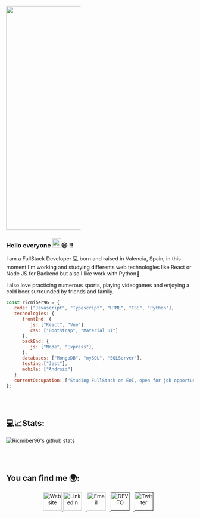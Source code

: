 <p align="center" style="width:200px">
    <img src="https://miro.medium.com/max/1400/1*is03VOyLARQ1sgfQDbH8cQ.jpeg" style="width:600px"/>
</p>


### Hello everyone <img src="https://raw.githubusercontent.com/iampavangandhi/iampavangandhi/master/gifs/Hi.gif" width= "24px"/>😄 !!

I am a FullStack Developer 💻 born and raised in Valencia, Spain, in this moment I'm working and studying differents web technologies like React or Node JS for Backend but also I like work with Python🐍.

I also love practicing numerous sports, playing videogames and enjoying a cold beer surrounded by friends and family.

```javascript
const ricmiber96 = {
   code: ["Javascript", "Typescript", "HTML", "CSS", "Python"],
   technologies: {
      frontEnd: {
         js: ["React", "Vue"],
         css: ["Bootstrap", "Material UI"]
      },
      backEnd: {
         js: ["Node", "Express"],
      },
      databases: ["MongoDB", "mySQL", "SQLServer"],
      testing:["Jest"],
      mobile: ["Android"]
   },
   currentOccupation: ["Studing FullStack on EOI, open for job opportunities"],
};
```
</br></br>
<h2>💻📈Stats:</h2>

![Ricmiber96's github stats](https://github-readme-stats.vercel.app/api?username=ricmiber96&show_icons=true&title_color=fff&icon_color=79ff97&text_color=9f9f9f&bg_color=151515)

</br></br>
<h2>You can find me 🌍:</h2>

<p align="center">
    <a href="https://ricmiber96.github.io/">
        <img src="https://drive.google.com/uc?export=view&id=1uudI394XrlXH247lSUAPCpXNNuwariLT" height="50" alt="Website" />
    </a>
        <a href="https://www.linkedin.com/in/ricardomirallesbernal">
        <img src="https://drive.google.com/uc?export=view&id=1DzgMvA2iJGuR8ShcUTog0NHHwqKpZMOJ" height="50" alt="LinkedIn" style="padding-right: 10px" />
    </a>
    </a>
        <a href="https://mail.google.com/mail/?view=cm&fs=1&to=ricmiber@gmail.com">
        <img src="https://drive.google.com/uc?export=view&id=1Q0cYUKyECC3OXkYTeufcNwou5eL8n0l1" height="50" alt="Email" style="padding-right: 10px" />
    </a>
    </a>
        <a href="">
        <img src="https://drive.google.com/uc?export=view&id=1EPEF9I-a2H37GaqmH0Q_SnqTXmGdwVVw" height="50" alt="DEVTO" style="padding-right: 10px" />
    </a>
    </a>
        <a href="">
        <img src="https://drive.google.com/uc?export=view&id=1LWOObkqtIURp2Ptd6FxD8wJQGllcCYlC" height="50" alt="Twitter" style="padding-right: 10px" />
    </a>
</p>

